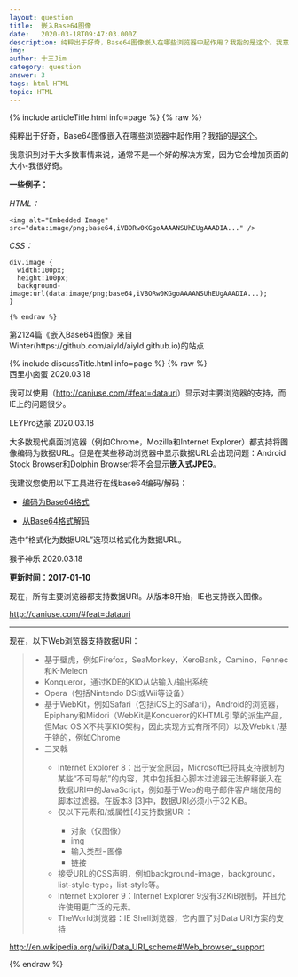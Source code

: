 ```yaml
---
layout: question
title:  嵌入Base64图像
date:   2020-03-18T09:47:03.000Z
description: 纯粹出于好奇，Base64图像嵌入在哪些浏览器中起作用？我指的是这个。我意识到对于大多数事情来说，通常不是一个好的解决方案，因为它会增加页面的大小-我...
img: 
author: 十三Jim
category: question
answer: 3
tags: html HTML
topic: HTML
---
```

<div class="article-root">
  <div class="article">
    {% include articleTitle.html info=page %}
    {% raw %}
    <div class="article-content"><p><font style="vertical-align: inherit;"><font style="vertical-align: inherit;">纯粹出于好奇，Base64图像嵌入在哪些浏览器中起作用？</font><font style="vertical-align: inherit;">我指的是</font></font><a href="https://greywyvern.com/code/php/binary2base64" rel="noreferrer"><font style="vertical-align: inherit;"><font style="vertical-align: inherit;">这个</font></font></a><font style="vertical-align: inherit;"><font style="vertical-align: inherit;">。</font></font></p>

<p><font style="vertical-align: inherit;"><font style="vertical-align: inherit;">我意识到对于大多数事情来说，通常不是一个好的解决方案，因为它会增加页面的大小-我很好奇。</font></font></p>

<p><strong><font style="vertical-align: inherit;"><font style="vertical-align: inherit;">一些例子：</font></font></strong></p>

<p><em><font style="vertical-align: inherit;"><font style="vertical-align: inherit;">HTML：</font></font></em></p>

<pre><code>&lt;img alt="Embedded Image" src="data:image/png;base64,iVBORw0KGgoAAAANSUhEUgAAADIA..." /&gt;
</code></pre>

<p><em><font style="vertical-align: inherit;"><font style="vertical-align: inherit;">CSS：</font></font></em></p>

<pre><code>div.image {<font></font>
  width:100px;<font></font>
  height:100px;<font></font>
  background-image:url(data:image/png;base64,iVBORw0KGgoAAAANSUhEUgAAADIA...);<font></font>
}<font></font>
</code></pre></div>
    {% endraw %}
  </div>
  <p class="winter_mark">第2124篇《嵌入Base64图像》来自Winter(https://github.com/aiyld/aiyld.github.io)的站点</p>
  <div class="discuss-wrapper">
    {% include discussTitle.html info=page %}
    {% raw %}
    <div class="discuss-item">
        <div class="discuss-parent">
          <div class="discuss-meta">
            <span class="discuss-user">西里小卤蛋</span>
            <span class="discuss-time">2020.03.18</span>
          </div>
          <div class="discuss-comment"><p><font style="vertical-align: inherit;"><font style="vertical-align: inherit;">我可以使用（</font></font><a href="http://caniuse.com/#feat=datauri"><font style="vertical-align: inherit;"><font style="vertical-align: inherit;">http://caniuse.com/#feat=datauri</font></font></a><font style="vertical-align: inherit;"><font style="vertical-align: inherit;">）显示对主要浏览器的支持，而IE上的问题很少。</font></font></p></div>
        </div></div><div class="discuss-item">
        <div class="discuss-parent">
          <div class="discuss-meta">
            <span class="discuss-user">LEYPro达蒙</span>
            <span class="discuss-time">2020.03.18</span>
          </div>
          <div class="discuss-comment"><p><font style="vertical-align: inherit;"><font style="vertical-align: inherit;">大多数现代桌面浏览器（例如Chrome，Mozilla和Internet Explorer）都支持将图像编码为数据URL。</font><font style="vertical-align: inherit;">但是在某些移动浏览器中显示数据URL会出现问题：Android Stock Browser和Dolphin Browser将不会显示</font></font><strong><font style="vertical-align: inherit;"><font style="vertical-align: inherit;">嵌入式JPEG</font></font></strong><font style="vertical-align: inherit;"><font style="vertical-align: inherit;">。</font></font></p>

<p><font style="vertical-align: inherit;"><font style="vertical-align: inherit;">我建议您使用以下工具进行在线base64编码/解码：</font></font></p>

<ul>
<li><p><a href="http://base64online.org/encode/" rel="noreferrer"><font style="vertical-align: inherit;"><font style="vertical-align: inherit;">编码为Base64格式</font></font></a></p></li>
<li><p><a href="http://base64online.org/decode/" rel="noreferrer"><font style="vertical-align: inherit;"><font style="vertical-align: inherit;">从Base64格式解码</font></font></a></p></li>
</ul>

<p><font style="vertical-align: inherit;"><font style="vertical-align: inherit;">选中“格式化为数据URL”选项以格式化为数据URL。</font></font></p></div>
        </div></div><div class="discuss-item">
        <div class="discuss-parent">
          <div class="discuss-meta">
            <span class="discuss-user">猴子神乐</span>
            <span class="discuss-time">2020.03.18</span>
          </div>
          <div class="discuss-comment"><p><strong><font style="vertical-align: inherit;"><font style="vertical-align: inherit;">更新时间：2017-01-10</font></font></strong></p>

<p><font style="vertical-align: inherit;"><font style="vertical-align: inherit;">现在，所有主要浏览器都支持数据URI。</font><font style="vertical-align: inherit;">从版本8开始，IE也支持嵌入图像。</font></font></p>

<p><a href="http://caniuse.com/#feat=datauri" rel="noreferrer"><font style="vertical-align: inherit;"><font style="vertical-align: inherit;">http://caniuse.com/#feat=datauri</font></font></a></p>

<hr>

<p><font style="vertical-align: inherit;"><font style="vertical-align: inherit;">现在，以下Web浏览器支持数据URI：</font></font></p>

<blockquote>
  <ul>
  <li><font style="vertical-align: inherit;"><font style="vertical-align: inherit;">基于壁虎，例如Firefox，SeaMonkey，XeroBank，Camino，Fennec和K-Meleon</font></font></li>
  <li><font style="vertical-align: inherit;"><font style="vertical-align: inherit;">Konqueror，通过KDE的KIO从站输入/输出系统</font></font></li>
  <li><font style="vertical-align: inherit;"><font style="vertical-align: inherit;">Opera（包括Nintendo DSi或Wii等设备）</font></font></li>
  <li><font style="vertical-align: inherit;"><font style="vertical-align: inherit;">基于WebKit，例如Safari（包括iOS上的Safari），Android的浏览器，Epiphany和Midori（WebKit是Konqueror的KHTML引擎的派生产品，但Mac OS X不共享KIO架构，因此实现方式有所不同）以及Webkit /基于铬的，例如Chrome</font></font></li>
  <li><font style="vertical-align: inherit;"><font style="vertical-align: inherit;">三叉戟
  
  </font></font><ul>
  <li><font style="vertical-align: inherit;"><font style="vertical-align: inherit;">Internet Explorer 8：出于安全原因，Microsoft已将其支持限制为某些“不可导航”的内容，其中包括担心脚本过滤器无法解释嵌入在数据URI中的JavaScript，例如基于Web的电子邮件客户端使用的脚本过滤器。</font><font style="vertical-align: inherit;">在版本8 [3]中，数据URI必须小于32 KiB。</font></font></li>
  <li><font style="vertical-align: inherit;"><font style="vertical-align: inherit;">仅以下元素和/或属性[4]支持数据URI：
  
  </font></font><ul>
  <li><font style="vertical-align: inherit;"><font style="vertical-align: inherit;">对象（仅图像）</font></font></li>
  <li><font style="vertical-align: inherit;"><font style="vertical-align: inherit;">img</font></font></li>
  <li><font style="vertical-align: inherit;"><font style="vertical-align: inherit;">输入类型=图像</font></font></li>
  <li><font style="vertical-align: inherit;"><font style="vertical-align: inherit;">链接</font></font></li>
  </ul></li>
  <li><font style="vertical-align: inherit;"><font style="vertical-align: inherit;">接受URL的CSS声明，例如background-image，background，list-style-type，list-style等。</font></font></li>
  <li><font style="vertical-align: inherit;"><font style="vertical-align: inherit;">Internet Explorer 9：Internet Explorer 9没有32KiB限制，并且允许使用更广泛的元素。</font></font></li>
  <li><font style="vertical-align: inherit;"><font style="vertical-align: inherit;">TheWorld浏览器：IE Shell浏览器，它内置了对Data URI方案的支持</font></font></li>
  </ul></li>
  </ul>
</blockquote>

<p><a href="http://en.wikipedia.org/wiki/Data_URI_scheme#Web_browser_support" rel="noreferrer"></a><a href="http://en.wikipedia.org/wiki/Data_URI_scheme#Web_browser_support" rel="noreferrer"><font style="vertical-align: inherit;"><font style="vertical-align: inherit;">http://en.wikipedia.org/wiki/Data_URI_scheme#Web_browser_support</font></font></a></p></div>
        </div></div>
    {% endraw %}
  </div>
<div>
